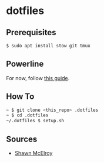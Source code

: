 # dotfiles

## Prerequisites
```bash
$ sudo apt install stow git tmux
```

## Powerline

For now, follow [this guide](https://devpro.media/install-powerline-ubuntu/#).

## How To
```bash
~ $ git clone <this_repo> .dotfiles
~ $ cd .dotfiles
~/.dotfiles $ setup.sh
```

## Sources
* [Shawn McElroy](https://dev.to/writingcode/how-i-manage-my-dotfiles-using-gnu-stow-4l59)
